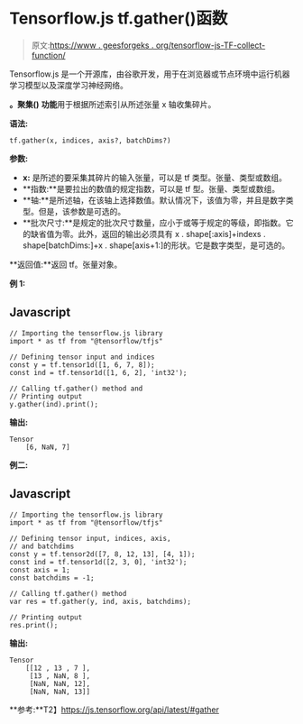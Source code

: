 # Tensorflow.js tf.gather()函数

> 原文:[https://www . geesforgeks . org/tensorflow-js-TF-collect-function/](https://www.geeksforgeeks.org/tensorflow-js-tf-gather-function/)

Tensorflow.js 是一个开源库，由谷歌开发，用于在浏览器或节点环境中运行机器学习模型以及深度学习神经网络。

**。聚集()** **功能**用于根据所述索引从所述张量 x 轴收集碎片。

**语法:**

```
tf.gather(x, indices, axis?, batchDims?)
```

**参数:**

*   **x:** 是所述的要采集其碎片的输入张量，可以是 tf 类型。张量、类型或数组。
*   **指数:**是要拉出的数值的规定指数，可以是 tf 型。张量、类型或数组。
*   **轴:**是所述轴，在该轴上选择数值。默认情况下，该值为零，并且是数字类型。但是，该参数是可选的。
*   **批次尺寸:**是规定的批次尺寸数量，应小于或等于规定的等级，即指数。它的缺省值为零。此外，返回的输出必须具有 x . shape[:axis]+indexs . shape[batchDims:]+x . shape[axis+1:]的形状。它是数字类型，是可选的。

**返回值:**返回 tf。张量对象。

**例 1:**

## Javascript

```
// Importing the tensorflow.js library
import * as tf from "@tensorflow/tfjs"

// Defining tensor input and indices
const y = tf.tensor1d([1, 6, 7, 8]);
const ind = tf.tensor1d([1, 6, 2], 'int32');

// Calling tf.gather() method and
// Printing output
y.gather(ind).print();
```

**输出:**

```
Tensor
    [6, NaN, 7]
```

**例二:**

## Javascript

```
// Importing the tensorflow.js library
import * as tf from "@tensorflow/tfjs"

// Defining tensor input, indices, axis,
// and batchdims
const y = tf.tensor2d([7, 8, 12, 13], [4, 1]);
const ind = tf.tensor1d([2, 3, 0], 'int32');
const axis = 1;
const batchdims = -1;

// Calling tf.gather() method
var res = tf.gather(y, ind, axis, batchdims);

// Printing output
res.print();
```

**输出:**

```
Tensor
    [[12 , 13 , 7 ],
     [13 , NaN, 8 ],
     [NaN, NaN, 12],
     [NaN, NaN, 13]]
```

**参考:**T2】https://js.tensorflow.org/api/latest/#gather